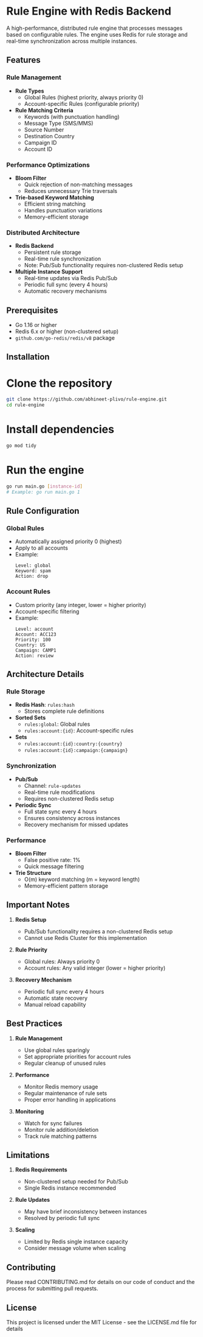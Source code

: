 # Rule Engine with Redis Backend

A high-performance, distributed rule engine that processes messages based on configurable rules. The engine uses Redis for rule storage and real-time synchronization across multiple instances.

## Features

### Rule Management
- **Rule Types**
  - Global Rules (highest priority, always priority 0)
  - Account-specific Rules (configurable priority)
- **Rule Matching Criteria**
  - Keywords (with punctuation handling)
  - Message Type (SMS/MMS)
  - Source Number
  - Destination Country
  - Campaign ID
  - Account ID

### Performance Optimizations
- **Bloom Filter**
  - Quick rejection of non-matching messages
  - Reduces unnecessary Trie traversals
- **Trie-based Keyword Matching**
  - Efficient string matching
  - Handles punctuation variations
  - Memory-efficient storage

### Distributed Architecture
- **Redis Backend**
  - Persistent rule storage
  - Real-time rule synchronization
  - Note: Pub/Sub functionality requires non-clustered Redis setup
- **Multiple Instance Support**
  - Real-time updates via Redis Pub/Sub
  - Periodic full sync (every 4 hours)
  - Automatic recovery mechanisms

## Prerequisites

- Go 1.16 or higher
- Redis 6.x or higher (non-clustered setup)
- `github.com/go-redis/redis/v8` package

## Installation

# Clone the repository
```bash
git clone https://github.com/abhineet-plivo/rule-engine.git
cd rule-engine
```

# Install dependencies
```bash
go mod tidy
```

# Run the engine
```bash
go run main.go [instance-id]
# Example: go run main.go 1
```
## Rule Configuration

### Global Rules
- Automatically assigned priority 0 (highest)
- Apply to all accounts
- Example:
  ```
  Level: global
  Keyword: spam
  Action: drop
  ```

### Account Rules
- Custom priority (any integer, lower = higher priority)
- Account-specific filtering
- Example:
  ```
  Level: account
  Account: ACC123
  Priority: 100
  Country: US
  Campaign: CAMP1
  Action: review
  ```

## Architecture Details

### Rule Storage
- **Redis Hash**: `rules:hash`
  - Stores complete rule definitions
- **Sorted Sets**
  - `rules:global`: Global rules
  - `rules:account:{id}`: Account-specific rules
- **Sets**
  - `rules:account:{id}:country:{country}`
  - `rules:account:{id}:campaign:{campaign}`

### Synchronization
- **Pub/Sub**
  - Channel: `rule-updates`
  - Real-time rule modifications
  - Requires non-clustered Redis setup
- **Periodic Sync**
  - Full state sync every 4 hours
  - Ensures consistency across instances
  - Recovery mechanism for missed updates

### Performance
- **Bloom Filter**
  - False positive rate: 1%
  - Quick message filtering
- **Trie Structure**
  - O(m) keyword matching (m = keyword length)
  - Memory-efficient pattern storage

## Important Notes

1. **Redis Setup**
   - Pub/Sub functionality requires a non-clustered Redis setup
   - Cannot use Redis Cluster for this implementation

2. **Rule Priority**
   - Global rules: Always priority 0
   - Account rules: Any valid integer (lower = higher priority)

3. **Recovery Mechanism**
   - Periodic full sync every 4 hours
   - Automatic state recovery
   - Manual reload capability

## Best Practices

1. **Rule Management**
   - Use global rules sparingly
   - Set appropriate priorities for account rules
   - Regular cleanup of unused rules

2. **Performance**
   - Monitor Redis memory usage
   - Regular maintenance of rule sets
   - Proper error handling in applications

3. **Monitoring**
   - Watch for sync failures
   - Monitor rule addition/deletion
   - Track rule matching patterns

## Limitations

1. **Redis Requirements**
   - Non-clustered setup needed for Pub/Sub
   - Single Redis instance recommended

2. **Rule Updates**
   - May have brief inconsistency between instances
   - Resolved by periodic full sync

3. **Scaling**
   - Limited by Redis single instance capacity
   - Consider message volume when scaling

## Contributing

Please read CONTRIBUTING.md for details on our code of conduct and the process for submitting pull requests.

## License

This project is licensed under the MIT License - see the LICENSE.md file for details